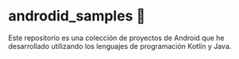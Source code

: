# androdid_samples  📱

Este repositorio es una colección de proyectos de Android que he desarrollado utilizando los lenguajes de programación Kotlin y Java. 

